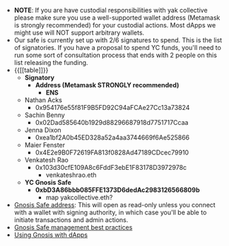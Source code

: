 - **NOTE**: If you are have custodial responsibilities with yak collective please make sure you use a well-supported wallet address (Metamask is strongly recommended) for your custodial actions. Most dApps we might use will NOT support arbitrary wallets.
- Our safe is currently set up with 2/6 signatures to spend. This is the list of signatories. If you have a proposal to spend YC funds, you'll need to run some sort of consultation process that ends with 2 people on this list releasing the funding.
- {{[[table]]}}
    - **Signatory**
        - **Address (Metamask STRONGLY recommended)** 
            - **ENS**
    - Nathan Acks
        - 0x954176e55f81F9B5FD92C94aFCAe27Cc13a73824
    - Sachin Benny
        - 0x02Dad585640b1929d88296687918d7751717Ccaa
    - Jenna Dixon
        - 0xea1bf2A0b45ED328a52a4aa3744669f6Ae525866
    - Maier Fenster
        - 0x4E2e9B0F72619FA813f0828Ad47189CDcec79910
    - Venkatesh Rao
        - 0x103d30cfE109A8c6FddF3ebE1F83178D3972978c
            - venkateshrao.eth
    - **YC Gnosis Safe**
        - **0xbD3A86bbb085FFE1373D6dedAc2983126566809b**
            - map yakcollective.eth?
- [Gnosis Safe address](https://gnosis-safe.io/app/#/safes/0xbD3A86bbb085FFE1373D6dedAc2983126566809b/balances): This will open as read-only unless you connect with a wallet with signing authority, in which case you'll be able to initiate transactions and admin actions.
- [Gnosis Safe management best practices](https://help.gnosis-safe.io/en/articles/4772567-what-safe-setup-should-i-use)
- [Using Gnosis with dApps](https://help.gnosis-safe.io/en/articles/4356253-walletconnect-safe-app)
